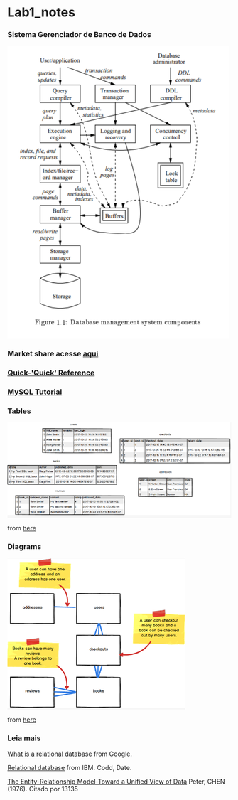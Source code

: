 # Lab1_notes

### Sistema Gerenciador de Banco de Dados
<img src="https://github.com/Rogerio-mack/IMT_Banco_de_Dados/raw/main/Figuras/DBMS_components.png" width=500, align="center">

### Market share acesse [aqui](https://db-engines.com/en/ranking/relational+dbms) 

### [Quick-'Quick' Reference](https://www.w3schools.com/sql/default.asp)

### [MySQL Tutorial](https://dev.mysql.com/doc/mysql-tutorial-excerpt/8.0/en/tutorial.html)

### Tables
<img src="https://github.com/Rogerio-mack/IMT_Banco_de_Dados/raw/main/Figuras/ER_tables.png" width=900, align="center">

from [here](https://launchschool.com/books/sql/read/table_relationships)

### Diagrams 
<img src="https://github.com/Rogerio-mack/IMT_Banco_de_Dados/raw/main/Figuras/ER_diagrams.png" width=400, align="center">

from [here](https://launchschool.com/books/sql/read/table_relationships)

### Leia mais

[What is a relational database](https://cloud.google.com/learn/what-is-a-relational-database?hl=pt-br) from Google.

[Relational database](https://www.ibm.com/topics/relational-databases) from IBM. Codd, Date.

[The Entity-Relationship Model-Toward a Unified View of Data](https://www.csc.lsu.edu/~chen/pdf/erd-5-pages.pdf) Peter, CHEN (1976). Citado por 13135


